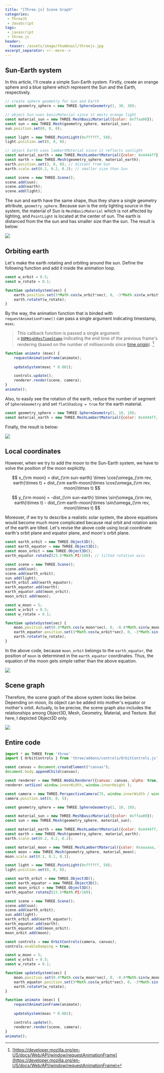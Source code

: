 ```yaml
---
title: "[Three.js] Scene Graph"
categories:
 - ThreeJS
 - JavaScript
tags:
 - javascript
 - three.js
header:
  teaser: /assets/image/thumbnail/threejs.jpg
excerpt_separator: <!--more-->
---
```


## Sun-Earth system
In this article, I'll create a simple Sun-Earth system. Firstly, create an orange sphere and a blue sphere which represent the Sun and the Earth, respectively.
<!--more-->
```js
// create sphere geometry for Sun and Earth
const geometry_sphere = new THREE.SphereGeometry(1, 30, 30); 

// object Sun uses basicMaterial since it emits orange light
const material_sun = new THREE.MeshBasicMaterial({color: 0xffaa00});
const sun = new THREE.Mesh(geometry_sphere, material_sun);
sun.position.set(0, 0, 0);

const light = new THREE.PointLight(0xffffff, 50);
light.position.set(0, 0, 0);

// object Earth uses lambertMaterial since it reflects sunlight
const material_earth = new THREE.MeshLambertMaterial({color: 0x4444ff});
const earth = new THREE.Mesh(geometry_sphere, material_earth);
earth.position.set(3, 0, 0); // distant from Sun
earth.scale.set(0.2, 0.2, 0.2); // smaller size than Sun

const scene = new THREE.Scene();
scene.add(sun);
scene.add(earth);
scene.add(light);
```

The sun and earth have the same shape, thus they share a single geometry attribute, `geometry_sphere`. Because sun is the only lighting source in the system, the material of Sun is `MeshBasicMaterial` which is not affected by lighting, and `PointLight` is located at the center of sun. The earth is distanced from the the sun and has smaller size than the sun. The result is below:

<img class="image" referrerpolicy="no-referrer" src="https://i.imgur.com/ZFs7Zpa.png">

## Orbiting earth
Let's make the earth rotating and orbiting around the sun. Define the following function and add it inside the animation loop.
```js
const w_orbit = 0.5;
const w_rotate = 0.1;

function updateSystem(sec) {
    earth.position.set(3*Math.cos(w_orbit*sec), 0, -3*Math.sin(w_orbit*sec));
    earth.rotateY(w_rotate);
}
```

By the way, the animation function that is binded with `requestAnimationFrame()` can pass a single argument indicating timestamp, `msec`.
> This callback function is passed a single argument: a [`DOMHighResTimeStamp`](https://developer.mozilla.org/en-US/docs/Web/API/DOMHighResTimeStamp) indicating the end time of the previous frame's rendering (based on the number of milliseconds since [time origin](https://developer.mozilla.org/en-US/docs/Web/API/DOMHighResTimeStamp#the_time_origin)). [^rAF]

```js
function animate (msec) {
    requestAnimationFrame(animate);
    
    updateSystem(msec * 0.001);

    controls.update();
    renderer.render(scene, camera);
}
animate();
```

Also, to easily see the rotation of the earth, reduce the number of segment of `SphereGeometry` and set `flatShading = true` for the earth material.
```js
const geometry_sphere = new THREE.SphereGeometry(1, 10, 10);
const material_earth = new THREE.MeshLambertMaterial({color: 0x4444ff, flatShading: true});
```

Finally, the result is below:

<img class="image" referrerpolicy="no-referrer" src="https://i.imgur.com/mBaXGcW.gif">

## Local coordinates
However, when we try to add the moon to the Sun-Earth system, we have to solve the position of the moon explicitly.

$$
x_{\rm moon} = dist_{\rm sun-earth} \times \cos(\omega_{\rm rev, earth}\times t) + dist_{\rm earth-moon}\times \cos(\omega_{\rm rev, moon}\times t)
$$

$$
y_{\rm moon} = -dist_{\rm sun-earth} \times \sin(\omega_{\rm rev, earth}\times t) - dist_{\rm earth-moon}\times \sin(\omega_{\rm rev, moon}\times t)
$$

Moreover, if we try to describe a realistic solar system, the above equations would become much more complicated because real orbit and rotation axis of the earth are tilted. Let's revise the above code using local coordinate: earth's orbit plane and equator plane, and moon's orbit plane. 
```js
const earth_orbit = new THREE.Object3D();
const earth_equator = new THREE.Object3D();
const moon_orbit = new THREE.Object3D();
earth_equator.rotateZ(23.5*Math.PI/180); // tilted rotation axis

const scene = new THREE.Scene();
scene.add(sun);
scene.add(earth_orbit);
sun.add(light);
earth_orbit.add(earth_equator);
earth_equator.add(earth);
earth_equator.add(moon_orbit);
moon_orbit.add(moon);

const w_moon = 5;
const w_orbit = 0.5;
const w_rotate = 0.1;

function updateSystem(sec) {
    moon.position.set(0.4*Math.cos(w_moon*sec), 0, -0.4*Math.sin(w_moon*sec));
    earth_equator.position.set(3*Math.cos(w_orbit*sec), 0, -3*Math.sin(w_orbit*sec));
    earth.rotateY(w_rotate);
}
```

In the above code, because `moon_orbit` belongs to the `earth_equator`, the position of `moon` is determined in the `earth_equator` coordinates. Thus, the equation of the moon gets simple rather than the above equation.

<img class="image" referrerpolicy="no-referrer" src="https://i.imgur.com/5yJ95Mw.gif">

## Scene graph

Therefore, the scene graph of the above system looks like below. Depending on moon, its object can be added into mother's equator or mother's orbit. Actually, to be precise, the scene graph also includes the relationships among Object3D, Mesh, Geometry, Material, and Texture. But here, I depicted Object3D only.

<img class="image" referrerpolicy="no-referrer" src="https://i.imgur.com/KvtEwBx.png">

## Entire code
```js
import * as THREE from 'three'
import { OrbitControls } from 'three/addons/controls/OrbitControls.js'

const canvas = document.createElement("canvas");
document.body.appendChild(canvas);

const renderer = new THREE.WebGLRenderer({canvas: canvas, alpha: true, antialias: true});
renderer.setSize( window.innerWidth, window.innerHeight );

const camera = new THREE.PerspectiveCamera(75, window.innerWidth / window.innerHeight, 0.1, 1000);
camera.position.set(0, 0, 5);

const geometry_sphere = new THREE.SphereGeometry(1, 10, 10);

const material_sun = new THREE.MeshBasicMaterial({color: 0xffaa00});
const sun = new THREE.Mesh(geometry_sphere, material_sun);

const material_earth = new THREE.MeshLambertMaterial({color: 0x4444ff, flatShading: true});
const earth = new THREE.Mesh(geometry_sphere, material_earth);
earth.scale.set(0.2, 0.2, 0.2);

const material_moon = new THREE.MeshLambertMaterial({color: 0xaaaaaa, flatShading: true});
const moon = new THREE.Mesh(geometry_sphere, material_moon);
moon.scale.set(0.1, 0.1, 0.1);

const light = new THREE.PointLight(0xffffff, 50);
light.position.set(0, 0, 0);

const earth_orbit = new THREE.Object3D();
const earth_equator = new THREE.Object3D();
const moon_orbit = new THREE.Object3D();
earth_equator.rotateZ(23.5*Math.PI/180);

const scene = new THREE.Scene();
scene.add(sun);
scene.add(earth_orbit);
sun.add(light);
earth_orbit.add(earth_equator);
earth_equator.add(earth);
earth_equator.add(moon_orbit);
moon_orbit.add(moon);

const controls = new OrbitControls(camera, canvas);
controls.enableDamping = true;

const w_moon = 5;
const w_orbit = 0.5;
const w_rotate = 0.1;

function updateSystem(sec) {
    moon.position.set(0.4*Math.cos(w_moon*sec), 0, -0.4*Math.sin(w_moon*sec));
    earth_equator.position.set(3*Math.cos(w_orbit*sec), 0, -3*Math.sin(w_orbit*sec));
    earth.rotateY(w_rotate);
}

function animate (msec) {
    requestAnimationFrame(animate);
    
    updateSystem(msec * 0.001);

    controls.update();
    renderer.render(scene, camera);
}
animate();
```

[^rAF]: [https://developer.mozilla.org/en-US/docs/Web/API/window/requestAnimationFrame](https://developer.mozilla.org/en-US/docs/Web/API/window/requestAnimationFrame)
